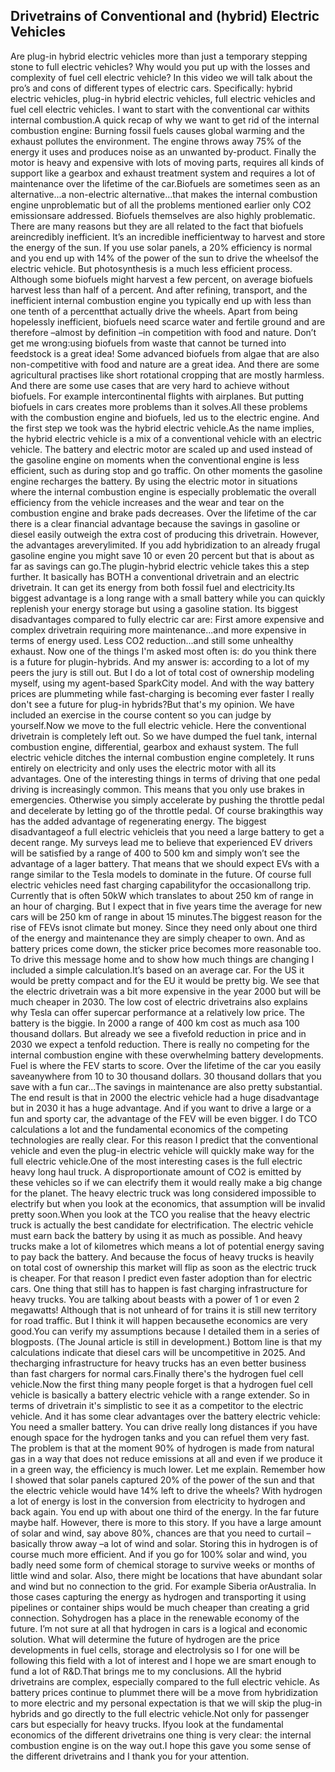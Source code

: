 ## Drivetrains of Conventional and (hybrid) Electric Vehicles
Are plug-in hybrid electric vehicles more than just a temporary stepping stone to full electric vehicles? Why would you put up with the losses and complexity of fuel cell electric vehicle? In this video we will talk about the pro’s and cons of different types  of  electric  cars. Specifically: hybrid electric vehicles, plug-in hybrid electric vehicles, full electric vehicles and fuel cell electric vehicles. I want to start with the conventional car withits internal combustion.A quick recap of why we want to get rid of the internal combustion engine: Burning fossil fuels causes global warming and the exhaust pollutes the environment. The  engine  throws  away  75%  of  the  energy  it  uses and produces noise  as  an  unwanted  by-product. Finally  the  motor  is  heavy  and  expensive  with  lots  of  moving  parts,  requires  all  kinds  of support like a gearbox and exhaust treatment system and requires a lot of maintenance over the lifetime of the car.Biofuels  are  sometimes  seen  as  an  alternative...a non-electric  alternative...that  makes  the internal  combustion  engine  unproblematic  but  of  all  the  problems  mentioned  earlier only CO2 emissionsare addressed. Biofuels  themselves  are  also  highly  problematic.  There  are  many  reasons  but  they  are  all related to the fact that biofuels areincredibly inefficient. It’s an incredible inefficientway to harvest  and store the  energy  of  the  sun. If  you  use  solar  panels,  a 20%  efficiency  is  normal and you end up with 14% of the power of the sun to drive the wheelsof the electric vehicle. But photosynthesis is a much less efficient process. Although some biofuels might harvest a few  percent,  on  average  biofuels  harvest  less  than  half  of  a  percent.  And  after  refining, transport, and the inefficient internal combustion engine you typically end up with less than one   tenth   of   a   percentthat   actually   drive   the   wheels.   Apart   from   being   hopelessly inefficient,  biofuels  need  scarce  water  and  fertile  ground  and  are  therefore –almost  by definition –in competition with food and nature. Don’t get me wrong:using  biofuels  from  waste  that  cannot  be  turned  into  feedstock  is  a great idea! Some advanced biofuels from algae that are also non-competitive with food and nature are a great idea. And there are some agricultural practises like short rotational cropping that are mostly  harmless.  And  there  are  some  use  cases  that  are  very  hard  to  achieve  without biofuels. 
For example intercontinental flights with airplanes. But putting biofuels in cars creates more problems than it solves.All  these  problems  with  the  combustion  engine  and  biofuels,  led  us  to  the  electric  engine. And the first step we took was the hybrid electric vehicle.As  the  name  implies,  the  hybrid  electric  vehicle  is  a  mix  of  a  conventional  vehicle  with  an electric  vehicle.  The  battery  and  electric motor  are  scaled  up  and  used  instead  of  the gasoline  engine  on  moments  when  the  conventional  engine  is  less  efficient,  such  as  during stop and go traffic. On other moments the gasoline engine recharges the battery. By using the electric motor in situations  where  the  internal  combustion  engine  is   especially  problematic  the  overall efficiency  from  the  vehicle  increases  and the  wear  and  tear  on the  combustion engine  and brake pads decreases. Over  the  lifetime  of  the  car  there  is  a  clear  financial  advantage  because  the  savings  in gasoline  or  diesel  easily  outweigh  the  extra  cost  of  producing  this  drivetrain.  However,  the advantages  areverylimited.  If  you  add  hybridization  to  an  already  frugal  gasoline  engine you might save 10 or even 20 percent but that is about as far as savings can go.The   plugin-hybrid   electric   vehicle   takes   this   a   step   further.   It   basically   has   BOTH   a conventional drivetrain and an  electric  drivetrain.  It  can  get  its  energy  from  both fossil  fuel and electricity.Its  biggest  advantage  is  a  long  range  with  a  small  battery  while  you  can  quickly  replenish your energy storage but using a gasoline station. Its biggest disadvantages compared to fully electric car    are:    First    amore    expensive    and    complex    drivetrain    requiring    more maintenance...and more  expensive  in  terms  of  energy  used. Less CO2 reduction...and  still some unhealthy exhaust. Now  one  of  the  things  I'm  asked  most  often  is:  do  you  think  there  is  a  future  for  plugin-hybrids. And my answer is: according to a lot of my peers the jury is still out. But I do a lot of total  cost  of  ownership  modeling  myself,  using  my  agent-based  SparkCity  model.  And  with the  way  battery  prices  are  plummeting  while  fast-charging  is  becoming  ever  faster  I  really don't see a future for plug-in hybrids?But that's my opinion. We have included an exercise in the course content so you can judge by yourself.Now we move to the full electric vehicle. Here the conventional drivetrain is completely left out. So  we  have  dumped  the  fuel  tank,  internal  combustion  engine,  differential,  gearbox  and exhaust system.
The  full  electric  vehicle  ditches  the  internal  combustion  engine  completely.  It  runs  entirely on electricity and only uses the electric motor with all its advantages. One  of  the  interesting  things  in  terms  of  driving  that  one  pedal  driving  is  increasingly common.  This  means  that  you  only  use  brakes  in  emergencies.  Otherwise  you  simply accelerate  by  pushing  the  throttle  pedal  and  decelerate  by  letting  go  of  the  throttle  pedal. Of  course  brakingthis  way  has  the  added  advantage  of  regenerating  energy.  The  biggest disadvantageof a full electric vehicleis that you need a large battery to get a decent range. My surveys lead me to believe that experienced EV drivers will be satisfied by a range of 400 to 500 km and simply won’t see the advantage of a lager battery. That means that we should expect EVs with a range similar to the Tesla models to dominate in the future. Of  course  full  electric  vehicles  need  fast  charging  capabilityfor  the  occasionallong  trip. Currently  that  is  often  50kW  which  translates  to  about  250  km  of  range  in  an  hour  of charging.  But  I  expect  that  in  five  years  time  the  average  for  new  cars  will  be  250  km  of range in about 15 minutes.The biggest reason for the rise of FEVs isnot climate but money. Since they need only about one  third  of  the  energy  and  maintenance  they  are  simply  cheaper  to  own.  And  as  battery prices come down, the sticker price becomes more reasonable too. To drive this message home and to show how much things are changing I included a simple calculation.It’s based on an average car. For the US it would be pretty compact and for the EU it would be pretty big. We  see  that  the  electric  drivetrain  was  a  bit  more  expensive  in  the  year  2000  but  will  be much cheaper in 2030. The low cost of electric drivetrains also explains  why Tesla can offer supercar  performance  at  a relatively  low  price.  The  battery  is  the  biggie. In  2000  a range  of 400 km cost as much asa 100 thousand dollars. But  already  we  see  a fivefold reduction in  price  and in  2030  we  expect  a tenfold  reduction. There  is  really  no  competing  for  the  internal  combustion  engine  with  these  overwhelming battery developments. Fuel is where the FEV starts to score. Over  the  lifetime  of  the  car  you  easily  saveanywhere from  10  to  30  thousand  dollars.  30 thousand  dollars  that  you  save  with  a  fun  car...The  savings  in  maintenance  are  also  pretty substantial. The end result is that in 2000 the electric vehicle had a huge disadvantage but in 2030 it has a huge advantage. And  if  you  want  to  drive  a  large  or  a  fun  and  sporty  car,  the  advantage  of  the  FEV  will  be even bigger. I  do  TCO  calculations  a  lot  and  the  fundamental  economics  of  the  competing  technologies are really clear. 
For  this  reason  I  predict  that  the  conventional  vehicle  and  even  the  plug-in  electric  vehicle will quickly make way for the full electric vehicle.One of the most interesting cases is the full electric heavy long haul truck. A disproportionate amount of CO2 is emitted by these vehicles so if we can electrify them it would really make a big change for the planet. The heavy electric truck was long considered impossible  to  electrify  but  when you  look  at  the  economics,  that  assumption will be  invalid pretty soon.When  you  look at  the TCO  you  realise  that  the  heavy  electric  truck  is  actually  the  best candidate  for  electrification.  The  electric  vehicle  must  earn  back  the  battery  by  using  it  as much as possible. And  heavy  trucks  make  a  lot  of  kilometres  which means  a lot  of  potential energy  saving to pay  back  the  battery.  And  because  the  focus  of  heavy  trucks  is  heavily  on  total  cost  of ownership this market will flip as soon as the electric truck is cheaper. For  that  reason I predict  even  faster adoption than for  electric  cars. One  thing  that  still has to happen is fast charging infrastructure for heavy trucks. You  are  talking  about  beasts  with  a  power  of  1  or  even  2  megawatts!  Although  that  is  not unheard of for trains it is still new territory for road traffic. But I think it will happen becausethe economics are very good.You can verify my assumptions because I detailed them in a series of blogposts. (The Jounal article  is  still  in  development.)  Bottom  line  is  that  my  calculations  indicate  that  diesel  cars will be uncompetitive in 2025. And thecharging infrastructure for heavy trucks has an even better business than fast chargers for normal cars.Finally there's the hydrogen fuel cell vehicle.Now  the  first  thing  many  people  forget  is  that  a  hydrogen  fuel  cell  vehicle  is  basically  a battery electric vehicle with a range extender. So in terms of drivetrain it's simplistic to see it as a competitor to the electric vehicle. And it has some clear advantages over the battery electric vehicle: You need a smaller battery. You can drive really long distances if you have enough space for the hydrogen tanks and you can refuel them very fast. The problem is that at the moment 90% of hydrogen is made from natural gas in a way that does not  reduce  emissions  at  all and even  if  we  produce  it  in  a green way,  the  efficiency  is much lower. Let me explain.
Remember  how  I showed  that  solar  panels  captured  20%  of  the  power  of  the  sun  and that the electric vehicle would have 14% left to drive the wheels? With hydrogen a lot of energy is lost in the conversion from electricity to hydrogen and back again. You end up with about one third of the energy. In the far future maybe half. However, there is more to this story. If you have a large amount of  solar  and  wind,  say  above  80%,  chances  are  that  you  need  to  curtail –basically  throw away –a lot of wind and solar. Storing this in hydrogen is of course much more efficient. And  if  you  go  for  100%  solar  and  wind,  you  badly  need  some  form  of  chemical  storage  to survive  weeks  or  months  of  little  wind  and  solar.  Also,  there  might  be  locations  that  have abundant solar and wind but no connection to the grid. For  example Siberia  orAustralia.  In  those  cases  capturing  the  energy  as  hydrogen  and transporting  it  using  pipelines  or  container  ships  would  be  much  cheaper  than  creating  a grid connection. Sohydrogen has a place in the renewable economy of the future. I’m not sure at all that hydrogen in cars is a logical and economic solution. What will determine the future of hydrogen are the price developments in fuel cells, storage and electrolysis so I for one will be following this field with a lot of interest and I hope we are smart enough to fund a lot of R&D.That   brings   me   to   my  conclusions.   All   the   hybrid   drivetrains   are   complex,   especially compared to the full electric vehicle. As  battery  prices continue  to  plummet  there  will  be  a  move  from  hybridization  to  more electric  and my  personal expectation is  that  we  will skip the  plug-in  hybrids  and go  directly to the full electric vehicle.Not  only  for  passenger  cars  but  especially  for  heavy  trucks. Ifyou  look  at  the  fundamental economics  of  the  different  drivetrains  one  thing  is  very  clear:  the  internal  combustion engine is on the way out.I  hope  this  gave  you  some  sense  of  the  different  drivetrains  and  I  thank  you  for  your attention.

